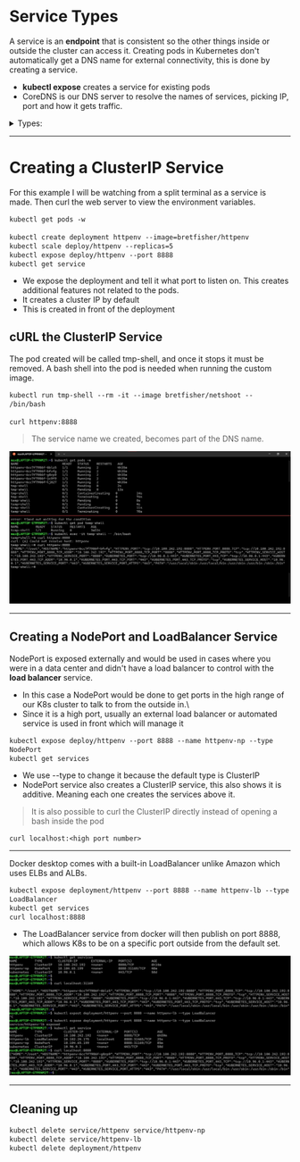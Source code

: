 # Service Types 

A service is an **endpoint** that is consistent so the other things inside or outside the cluster can access it.
Creating pods in Kubernetes don't automatically get a DNS name for external connectivity, this is done by creating a service. 

- **kubectl expose** creates a service for existing pods 
- CoreDNS is our DNS server to resolve the names of services, picking IP, port and how it gets traffic.
<details>
<summary>Types:</summary> 
 - ClusterIP (default) 
 - NodePort      (when something outside the cluster needs to talk to the services, has a high port assigned)
 - LoadBalancer  (allows for incoming traffic from a provider)
 - ExternalName  (for migration)
 - also used for controlling the dns inside kubernetes, and changing the endpoint  
</details>

---

# Creating a ClusterIP Service 

For this example I will be watching from a split terminal as a service is made. Then curl the web server to view the environment variables. 

```
kubectl get pods -w 

kubectl create deployment httpenv --image=bretfisher/httpenv
kubectl scale deploy/httpenv --replicas=5
kubectl expose deploy/httpenv --port 8888
kubectl get service 
```
- We expose the deployment and tell it what port to listen on. This creates additional features not related to the pods.
 - It creates a cluster IP by default 
 - This is created in front of the deployment 

## cURL the ClusterIP Service 

The pod created will be called tmp-shell, and once it stops it must be removed. A bash shell into the pod is needed when running the custom image.

```
kubectl run tmp-shell --rm -it --image bretfisher/netshoot -- /bin/bash 

curl httpenv:8888
```
> The service name we created, becomes part of the DNS name. 

![Running clusterIP service](creating_clusterip_service.png)

---

## Creating a NodePort and LoadBalancer Service 

NodePort is exposed externally and would be used in cases where you were in a data center and didn't have a load balancer to control with the **load balancer** service.
- In this case a NodePort would be done to get ports in the high range of our K8s cluster to talk to from the outside in.\
- Since it is a high port, usually an external load balancer or automated service is used in front which will manage it

```
kubectl expose deploy/httpenv --port 8888 --name httpenv-np --type NodePort 
kubectl get services
```
- We use --type to change it because the default type is ClusterIP 
- NodePort service also creates a ClusterIP service, this also shows it is additive. Meaning each one creates the services above it.

> It is also possible to curl the ClusterIP directly instead of opening a bash inside the pod
```
curl localhost:<high port number> 
```
---

Docker desktop comes with a built-in LoadBalancer unlike Amazon which uses ELBs and ALBs.

```
kubectl expose deployment/httpenv --port 8888 --name httpenv-lb --type LoadBalancer
kubectl get services 
curl localhost:8888
```
- The LoadBalancer service from docker will then publish on port 8888, which allows K8s to be on a specific port outside from the default set.

![Running NodePort and LoadBalancer service](creating_np_and_lb_service.png)

---

## Cleaning up 

```
kubectl delete service/httpenv service/httpenv-np 
kubectl delete service/httpenv-lb 
kubectl delete deployment/httpenv 
```
